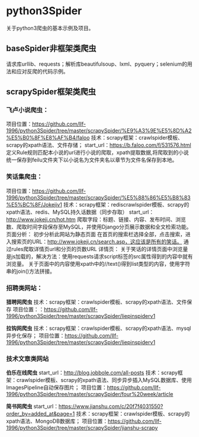# python3Spider
关于python3爬虫的基本示例及项目。

## baseSpider非框架类爬虫
请求库urllib、requests；解析库beautifulsoup、lxml、pyquery；selenium的用法和应对反爬的代码示例。

## scrapySpider框架类爬虫
### 飞卢小说爬虫：
项目位置：https://github.com/llf-1996/python3Spider/tree/master/scrapySpider/%E9%A3%9E%E5%8D%A2%E5%B0%8F%E8%AF%B4/faloo
技术：scrapy框架：crawlspider模板、scrapy的xpath语法、文件存储；
start_url：https://b.faloo.com/f/531576.html
定义Rule规则匹配本小说的url进行小说的爬取，xpath提取数据,将爬取到的小说统一保存到feilu文件夹下以小说名为文件夹名以章节为文件名保存到本地。

### 笑话集爬虫：
项目位置：https://github.com/llf-1996/python3Spider/tree/master/scrapySpider/%E5%88%86%E5%B8%83%E5%BC%8F/Jokejiv1
技术：scrapy框架：rediscrawlspider模板、scrapy的xpath语法、redis、MySQL持久话数据（同步存取）
start_url：http://www.jokeji.cn/hot.htm
爬取字段：标题、链接、内容、发布时间、浏览数、爬取时间字段保存至MySQL，并使用Django分页展示数据和全文检索功能。
页面分析：
    初步分析此网站为静态页面
    在首页的搜索栏选择全部，点击搜索，进入搜索页的URL：http://www.jokeji.cn/search.asp，这应该是所有的笑话。
    通过rules爬取详情页url和分页的页数URL
详情页：
    关于笑话的详情页面中浏览量是js加载的，解决方法：使用requests请求script标签的src属性得到的内容中就有浏览量。
    关于页面中的内容使用xpath中的//text()得到list类型的内容，使用字符串的join()方法拼接。

### 招聘类网站：
**猎聘网爬虫**
技术：scrapy框架：crawlspider模板、scrapy的xpath语法、文件保存
项目位置：：https://github.com/llf-1996/python3Spider/tree/master/scrapySpider/liepinspiderv1

**拉钩网爬虫**
技术：scrapy框架：crawlspider模板、scrapy的xpath语法、mysql异步化保存；
项目位置：https://github.com/llf-1996/python3Spider/tree/master/scrapySpider/liepinspiderv1


### 技术文章类网站
**伯乐在线爬虫**
start_url：http://blog.jobbole.com/all-posts
技术：scrapy框架：crawlspider模板、scrapy的xpath语法、同步异步插入MySQL数据库、使用ImagesPipeline自动保存图片；
项目位置：https://github.com/llf-1996/python3Spider/tree/master/scrapySpider/four%20week/article

**简书网爬虫**
start_url：https://www.jianshu.com/c/20f7f4031550?order_by=added_at&page=1
技术：scrapy框架：crawlspider模板、scrapy的xpath语法、MongoDB数据库；
项目位置：https://github.com/llf-1996/python3Spider/tree/master/scrapySpider/jianshu-scrapy


